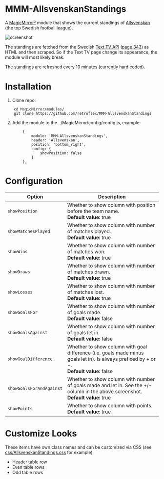 # MMM-AllsvenskanStandings
A [MagicMirror²](https://github.com/MichMich/MagicMirror) module that shows the current standings of [Allsvenskan](https://www.allsvenskan.se) (the top Swedish football league).

![screenshot](https://user-images.githubusercontent.com/25268023/56085651-16d11180-5e47-11e9-8dac-ee440c8eb816.png)

The standings are fetched from the Swedish [Text TV API](https://texttv.nu/blogg/texttv-api) ([page 343](https://www.svt.se/svttext/web/pages/343.html)) as HTML and then scraped. So if the Text TV page change its appearance, the module will most likely break.

The standings are refreshed every 10 minutes (currently hard coded).

# Installation
1. Clone repo:
```
	cd MagicMirror/modules/
	git clone https://github.com/retroflex/MMM-AllsvenskanStandings
```
2. Add the module to the ../MagicMirror/config/config.js, example:
```
		{
			module: 'MMM-AllsvenskanStandings',
			header: 'Allsvenskan',
			position: 'bottom_right',
			config: {
				showPosition: false
			}
		},
```
# Configuration
| Option                   | Description
| -------------------------| -----------
| `showPosition`           | Whether to show column with position before the team name.<br />**Default value:** true
| `showMatchesPlayed`      | Whether to show column with number of matches played.<br />**Default value:** true
| `showWins`               | Whether to show column with number of matches won.<br />**Default value:** true
| `showDraws`              | Whether to show column with number of matches drawn.<br />**Default value:** true
| `showLosses`             | Whether to show column with number of matches lost.<br />**Default value:** true
| `showGoalsFor`           | Whether to show column with number of goals made.<br />**Default value:** false
| `showGoalsAgainst`       | Whether to show column with number of goals let in.<br />**Default value:** false
| `showGoalDifference`     | Whether to show column with goal difference (i.e. goals made minus goals let in). Is always prefixed by + or -.<br />**Default value:** false
| `showGoalsForAndAgainst` | Whether to show column with number of goals made and let in. See the +/- column in the above screenshot.<br />**Default value:** true
| `showPoints`             | Whether to show column with points.<br />**Default value:** true

# Customize Looks
These items have own class names and can be customized via CSS (see [css/AllsvenskanStandings.css](https://github.com/retroflex/MMM-AllsvenskanStandings/blob/master/css/MMM-AllsvenskanStandings.css) for example).
* Header table row
* Even table rows
* Odd table rows
